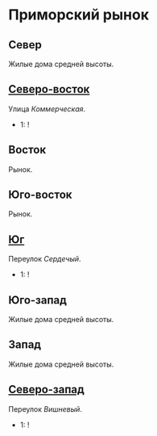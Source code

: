 # Приморский рынок

## Север

Жилые дома средней высоты.

## [Северо-восток](./590090.md)

Улица *Коммерческая*.

* 1:    !

## Восток

Рынок.

## Юго-восток

Рынок.

## [Юг](./590095.md)

Переулок *Сердечый*.

* 1:    !

## Юго-запад

Жилые дома средней высоты.

## Запад

Жилые дома средней высоты.

## [Северо-запад](./587087.md)

Переулок *Вишневый*.

* 1:    !
